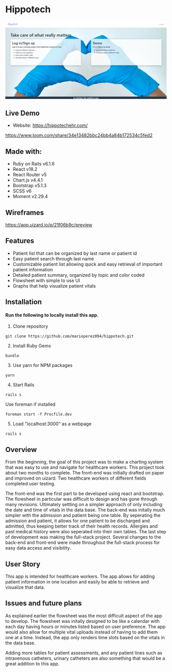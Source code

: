 # Hippotech

![Screenshot of hippotech landing page](/app/assets/images/Hippotech%20Screenshot.PNG)

## Live Demo
* Website: https://hippotechehr.com/
  
https://www.loom.com/share/34e13482bbc24bb4a84b172534c5fed2
  
## Made with: 
* Ruby on Rails v6.1.6
* React v18.2
* React Router v5
* Chart.js v4.4.1
* Bootstrap v5.1.3
* SCSS v6
* Moment v2.29.4

## Wireframes
https://app.uizard.io/p/21f06b9c/preview

## Features
* Patient list that can be organized by last name or patient id
* Easy patient search through last name
* Customizable patient list allowing quick and easy retrieval of important patient information
* Detailed patient summary, organized by topic and color coded
* Flowsheet with simple to use UI
* Graphs that help visualize patient vitals

## Installation

#### Run the following to locally install this app.

1. Clone repository 

```
git clone https://github.com/marioperez094/hippotech.git
```

2. Install Ruby Gems

```
bundle
```


3. Use yarn for NPM packages

```
yarn
```

4. Start Rails

```
rails s
```

Use foreman if installed

```
foreman start -f Procfile.dev
```

5. Load "localhost:3000" as a webpage

```
rails s
```

## Overview
From the beginning, the goal of this project was to make a charting system that was easy to use and navigate for healthcare workers. This project took about two months to complete. The front-end was initially drafted on paper and improved on uizard. Two healthcare workers of different fields completed user testing. 

The front-end was the first part to be developed using react and bootstrap. The flowsheet in particular was difficult to design and has gone through many revisions. Ultimately settling on a simpler approach of only including the date and time of vitals in the data base. The back-end was initally much simpler with the admission and patient being one table. By seperating the admission and patient, it allows for one patient to be discharged and admitted, thus keeping better track of their health records. Allergies and past medical history were also seperated into their own tables. The last step of development was making the full-stack project. Several changes to the back-end and front-end were made throughout the full-stack process for easy data access and visibility. 

## User Story
This app is intended for healthcare workers. The app allows for adding patient information in one location and easily be able to retrieve and visualize that data.

## Issues and future plans
As explained earlier the flowsheet was the most difficult aspect of the app to develop. The flowsheet was initally designed to be like a calendar with each day having hours or minutes listed based on user preference. The app would also allow for multiple vital uploads instead of having to add them one at a time. Instead, the app only renders time slots based on the vitals in the data base. 

Adding more tables for patient assessments, and any patient lines such as intravenous catheters, urinary catheters are also something that would be a great addition to this app. 
